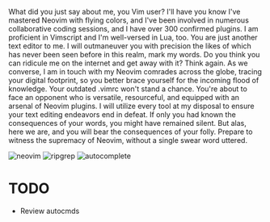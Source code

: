 What did you just say about me, you Vim user? I'll have you know I've mastered Neovim with flying colors, and I've been involved in numerous collaborative coding sessions, and I have over 300 confirmed plugins. I am proficient in Vimscript and I'm well-versed in Lua, too. You are just another text editor to me. I will outmaneuver you with precision the likes of which has never been seen before in this realm, mark my words. Do you think you can ridicule me on the internet and get away with it? Think again. As we converse, I am in touch with my Neovim comrades across the globe, tracing your digital footprint, so you better brace yourself for the incoming flood of knowledge. Your outdated .vimrc won't stand a chance. You're about to face an opponent who is versatile, resourceful, and equipped with an arsenal of Neovim plugins. I will utilize every tool at my disposal to ensure your text editing endeavors end in defeat. If only you had known the consequences of your words, you might have remained silent. But alas, here we are, and you will bear the consequences of your folly. Prepare to witness the supremacy of Neovim, without a single swear word uttered.

![neovim](https://github.com/Pianomyn/neovim_config/assets/61450295/b06d4fb0-3f4a-4842-98c7-d53e45921247)
![ripgrep](https://github.com/Pianomyn/neovim_config/assets/61450295/55d2624e-9533-4f89-9a39-e5e2ffa8b881)
![autocomplete](https://github.com/Pianomyn/neovim_config/assets/61450295/01958c22-0de4-4b9b-9e9a-811c7e5c34e6)


# TODO
- Review autocmds
